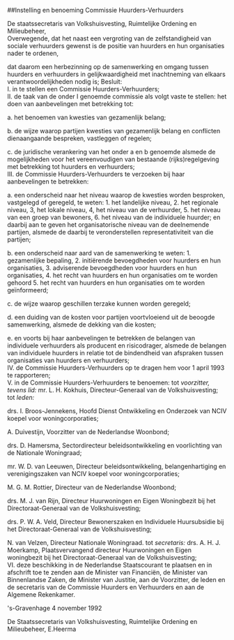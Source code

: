 <meta http-equiv='Content-Type' content='text/html; charset=utf-8' />

##Instelling en benoeming Commissie Huurders-Verhuurders

De staatssecretaris van Volkshuisvesting, Ruimtelijke Ordening en Milieubeheer,  
Overwegende, dat het naast een vergroting van de zelfstandigheid van sociale verhuurders gewenst is de positie van huurders en hun organisaties nader te ordenen,

dat daarom een herbezinning op de samenwerking en omgang tussen huurders en verhuurders in gelijkwaardigheid met inachtneming van elkaars verantwoordelijkheden nodig is;
Besluit:      
I.  in te stellen een Commissie Huurders-Verhuurders;   
II.  de taak van de onder I genoemde commissie als volgt vaste te stellen: het doen van aanbevelingen met betrekking tot: 

a. het benoemen van kwesties van gezamenlijk belang;  

b. de wijze waarop partijen kwesties van gezamenlijk belang en conflicten dienaangaande bespreken, vastleggen of regelen;  

c. de juridische verankering van het onder a en b genoemde alsmede de mogelijkheden voor het vereenvoudigen van bestaande (rijks)regelgeving met betrekking tot huurders en verhuurders;     
III.  de Commissie Huurders-Verhuurders te verzoeken bij haar aanbevelingen te betrekken: 

a. een onderscheid naar het niveau waarop de kwesties worden besproken, vastgelegd of geregeld, te weten: 1. het landelijke niveau, 2. het regionale niveau, 3, het lokale niveau, 4, het niveau van de verhuurder, 5. het niveau van een groep van bewoners, 6. het niveau van de individuele huurder; en daarbij aan te geven het organisatorische niveau van de deelnemende partijen, alsmede de daarbij te veronderstellen representativiteit van die partijen;  

b. een onderscheid naar aard van de samenwerking te weten: 1. gezamenlijke bepaling, 2. initiërende bevoegdheden voor huurders en hun organisaties, 3. adviserende bevoegdheden voor huurders en hun organisaties, 4. het recht van huurders en hun organisaties om te worden gehoord 5. het recht van huurders en hun organisaties om te worden geïnformeerd;  

c. de wijze waarop geschillen terzake kunnen worden geregeld;  

d. een duiding van de kosten voor partijen voortvloeiend uit de beoogde samenwerking, alsmede de dekking van die kosten;  

e. en voorts bij haar aanbevelingen te betrekken de belangen van individuele verhuurders als producent en risicodrager, alsmede de belangen van individuele huurders in relatie tot de bindendheid van afspraken tussen organisaties van huurders en verhuurders;     
IV.  de Commissie Huurders-Verhuurders op te dragen hem voor 1 april 1993 te rapporteren;   
V.  in de Commissie Huurders-Verhuurders te benoemen:   tot *voorzitter, tevens lid:*  mr. L. H. Kokhuis, Directeur-Generaal van de Volkshuisvesting;    tot *leden:*  

drs. I. Broos-Jennekens, Hoofd Dienst Ontwikkeling en Onderzoek van NCIV koepel voor woningcorporaties;  

A. Duivestijn, Voorzitter van de Nederlandse Woonbond;  

drs. D. Hamersma, Sectordirecteur beleidsontwikkeling en voorlichting van de Nationale Woningraad;  

mr. W. D. van Leeuwen, Directeur beleidsontwikkeling, belangenhartiging en verenigingszaken van NCIV koepel voor woningcorporaties;  

M. G. M. Rottier, Directeur van de Nederlandse Woonbond;  

drs. M. J. van Rijn, Directeur Huurwoningen en Eigen Woningbezit bij het Directoraat-Generaal van de Volkshuisvesting;  

drs. P. W. A. Veld, Directeur Bewonerszaken en Individuele Huursubsidie bij het Directoraat-Generaal van de Volkshuisvesting;  

N. van Velzen, Directeur Nationale Woningraad.      tot *secretaris:*  drs. A. H. J. Moerkamp, Plaatsvervangend directeur Huurwoningen en Eigen woningbezit bij het Directoraat-Generaal van de Volkshuisvesting;      
VI.  deze beschikking in de Nederlandse Staatscourant te plaatsen en in afschrift toe te zenden aan de Minister van Financiën, de Minister van Binnenlandse Zaken, de Minister van Justitie, aan de Voorzitter, de leden en de secretaris van de Commissie Huurders en Verhuurders en aan de Algemene Rekenkamer.      

's-Gravenhage 
4 november 1992    

De 
Staatssecretaris van Volkshuisvesting, Ruimtelijke Ordening en Milieubeheer, 
E.Heerma    
